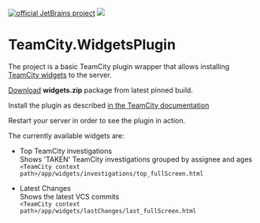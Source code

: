 [![official JetBrains project](http://jb.gg/badges/official.svg)](https://confluence.jetbrains.com/display/ALL/JetBrains+on+GitHub) [](https://teamcity.jetbrains.com/viewType.html?buildTypeId=TeamCityPluginsByJetBrains_Widgets_TeamCityWidgetsPlugin)![](http://teamcity.jetbrains.com/app/rest/builds/buildType:TeamCityPluginsByJetBrains_Widgets_TeamCityWidgetsPlugin/statusIcon.svg)


TeamCity.WidgetsPlugin
=============================

The project is a basic TeamCity plugin wrapper that allows installing [TeamCity widgets](https://github.com/JetBrains/TeamCity.Widgets) to the server.

[Download](https://teamcity.jetbrains.com/app/rest/builds/buildType:(id:TeamCityPluginsByJetBrains_Widgets_TeamCityWidgetsPlugin),pinned:true/artifacts/content/widgets.zip) **widgets.zip** package from latest pinned build.

Install the plugin as described [in the TeamCity documentation](https://confluence.jetbrains.com/display/TCDL/Installing+Additional+Plugins)

Restart your server in order to see the plugin in action.

The currently available widgets are:

* Top TeamCity investigations  
  Shows 'TAKEN' TeamCity investigations grouped by assignee and ages  
  ``<TeamCity context path>/app/widgets/investigations/top_fullScreen.html``

* Latest Changes   
  Shows the latest VCS commits  
  ``<TeamCity context path>/app/widgets/lastChanges/last_fullScreen.html``  
